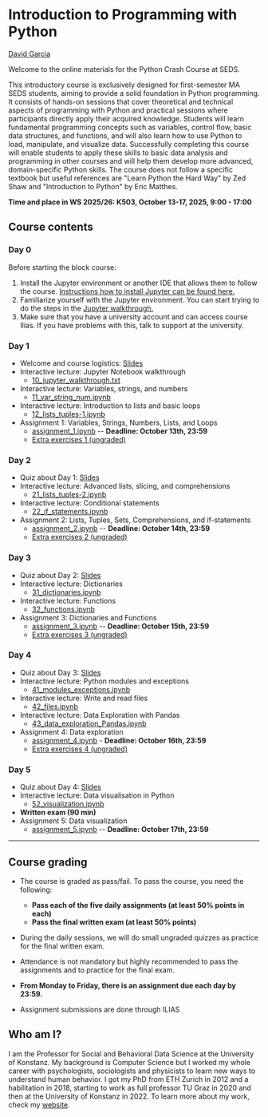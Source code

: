 # Introduction to Programming with Python
[David Garcia](http://dgarcia.eu)

Welcome to the online materials for the Python Crash Course at SEDS.

This introductory course is exclusively designed for first-semester MA SEDS students, aiming to provide a solid foundation in Python programming. 
It consists of hands-on sessions that cover theoretical and technical aspects of programming with Python and practical sessions where participants directly apply their acquired knowledge.
Students will learn fundamental programming concepts such as variables, control flow, basic data structures, and functions, and will also learn how to use Python to load, manipulate, and visualize data. 
Successfully completing this course will enable students to apply these skills to basic data analysis and programming in other courses and will help them develop more advanced, domain-specific Python skills.
The course does not follow a specific textbook but useful references are "Learn Python the Hard Way" by Zed Shaw and "Introduction to Python" by Eric Matthes.

**Time and place in WS 2025/26: K503, October 13-17, 2025, 9:00 - 17:00**

## Course contents

### Day 0

Before starting the block course:

1. Install the Jupyter environment or another IDE that allows them to follow the course.
[Instructions how to install Jupyter can be found here.](https://dgarcia-eu.github.io/IntroToPython/setup/Anaconda.html)
2. Familiarize yourself with the Jupyter environment. You can start trying to do the steps in the [Jupyter walkthrough.](Day1/10_jupyter_walkthrough.txt)
3. Make sure that you have a university account and can access course Ilias. If you have problems with this, talk to support at the university.


### Day 1

- Welcome and course logistics: [Slides](https://dgarcia-eu.github.io/IntroToPython/Day1/Slides/Day1.html)
- Interactive lecture: Jupyter Notebook walkthrough
    - [10_jupyter_walkthrough.txt](Day1/10_jupyter_walkthrough.txt)
- Interactive lecture: Variables, strings, and numbers
    - [11_var_string_num.ipynb](Day1/11_var_string_num.ipynb)
- Interactive lecture: Introduction to lists and basic loops
    - [12_lists_tuples-1.ipynb](Day1/12_lists_tuples-1.ipynb)
- Assignment 1: Variables, Strings, Numbers, Lists, and Loops
  - [assignment_1.ipynb](Day1/assignment_1/assignment_1.ipynb) -- **Deadline: October 13th, 23:59**
  - [Extra exercises 1 (ungraded)](Day1/assignment_1/assignment_1-extra.ipynb)

### Day 2

- Quiz about Day 1: [Slides](https://dgarcia-eu.github.io/IntroToPython/Day2/Slides/Day2.html)
- Interactive lecture: Advanced lists, slicing, and comprehensions
    - [21_lists_tuples-2.ipynb](Day2/21_lists_tuples-2.ipynb)
- Interactive lecture: Conditional statements
    - [22_if_statements.ipynb](Day2/22_if_statements.ipynb)
- Assignment 2: Lists, Tuples, Sets, Comprehensions, and if-statements
  - [assignment_2.ipynb](Day2/assignment_2/assignment_2.ipynb) -- **Deadline: October 14th, 23:59**
  - [Extra exercises 2 (ungraded)](Day2/assignment_2/assignment_2-extra.ipynb)

### Day 3

- Quiz about Day 2: [Slides](https://dgarcia-eu.github.io/IntroToPython/Day3/Slides/Day3.html)
- Interactive lecture: Dictionaries
  - [31_dictionaries.ipynb](Day3/31_dictionaries.ipynb)
- Interactive lecture: Functions
  - [32_functions.ipynb](Day3/32_functions.ipynb)
- Assignment 3: Dictionaries and Functions
  - [assignment_3.ipynb](Day3/assignment_3/assignment_3.ipynb) -- **Deadline: October 15th, 23:59**
  - [Extra exercises 3 (ungraded)](Day3/assignment_3/assignment_3-extra.ipynb)

### Day 4

- Quiz about Day 3: [Slides](https://dgarcia-eu.github.io/IntroToPython/Day4/Slides/Day4.html)
- Interactive lecture: Python modules and exceptions
  - [41_modules_exceptions.ipynb](Day4/41_modules_exceptions.ipynb)
- Interactive lecture: Write and read files
  - [42_files.ipynb](Day4/42_files.ipynb)
- Interactive lecture: Data Exploration with Pandas
  - [43_data_exploration_Pandas.ipynb](Day4/43_data_exploration_Pandas.ipynb)
- Assignment 4: Data exploration
  - [assignment_4.ipynb](Day4/assignment_4/assignment_4.ipynb) - **Deadline: October 16th, 23:59**
  - [Extra exercises 4 (ungraded)](Day4/assignment_4/assignment_4-extra.ipynb)

### Day 5

- Quiz about Day 4: [Slides](https://dgarcia-eu.github.io/IntroToPython/Day5/Slides/Day5.html)
- Interactive lecture: Data visualisation in Python
  - [52_visualization.ipynb](Day5/51_visualization.ipynb)
- **Written exam (90 min)**
- Assignment 5: Data visualization
  - [assignment_5.ipynb](Day5/assignment_5/assignment_5.ipynb) -- **Deadline: October 17th, 23:59**

--------------------------------------------------


## Course grading

- The course is graded as pass/fail. To pass the course, you need the following:
  - **Pass each of the five daily assignments (at least 50% points in each)**
  - **Pass the final written exam (at least 50% points)**

- During the daily sessions, we will do small ungraded quizzes as practice for the final written exam.
- Attendance is not mandatory but highly recommended to pass the assignments and to practice for the final exam.
- **From Monday to Friday, there is an assignment due each day by 23:59.**
- Assignment submissions are done through ILIAS

## Who am I?

I am the Professor for Social and Behavioral Data Science at the University of Konstanz. My background is Computer Science but I worked my whole career with psychologists, sociologists and physicists 
to learn new ways to understand human behavior. I got my PhD from ETH Zurich in 2012 and a habilitation in 2018, starting to work as 
full professor TU Graz in 2020 and then at the University of Konstanz in 2022. To learn more about my work, check my 
[website](https://dgarcia.eu).
